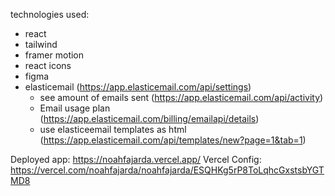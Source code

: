 technologies used:

- react
- tailwind
- framer motion
- react icons
- figma
- elasticemail (https://app.elasticemail.com/api/settings)
  - see amount of emails sent (https://app.elasticemail.com/api/activity)
  - Email usage plan (https://app.elasticemail.com/billing/emailapi/details)
  - use elasticeemail templates as html (https://app.elasticemail.com/api/templates/new?page=1&tab=1)

Deployed app: https://noahfajarda.vercel.app/
Vercel Config: https://vercel.com/noahfajarda/noahfajarda/ESQHKg5rP8ToLqhcGxstsbYGTMD8

